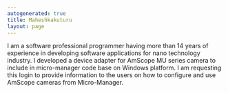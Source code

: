 ```yaml
---
autogenerated: true
title: Maheshkakuturu
layout: page
---
```


I am a software professional programmer having more than 14 years of
experience in developing software applications for nano technology
industry. I developed a device adapter for AmScope MU series camera to
include in micro-manager code base on Windows platform. I am requesting
this login to provide information to the users on how to configure and
use AmScope cameras from Micro-Manager.
